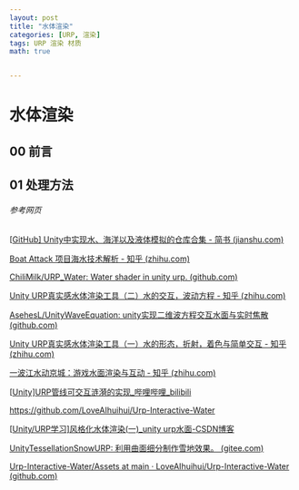 ```yaml
---
layout: post
title: "水体渲染"
categories: [URP, 渲染]
tags: URP 渲染 材质
math: true


---
```


# 水体渲染

## 00 前言

## 01 处理方法

###### 参考网页

[[GitHub\] Unity中实现水、海洋以及液体模拟的仓库合集 - 简书 (jianshu.com)](https://www.jianshu.com/p/affd155e9ef1)

[Boat Attack 项目海水技术解析 - 知乎 (zhihu.com)](https://zhuanlan.zhihu.com/p/127116312)

[ChiliMilk/URP_Water: Water shader in unity urp. (github.com)](https://github.com/ChiliMilk/URP_Water)

[Unity URP真实感水体渲染工具（二）水的交互，波动方程 - 知乎 (zhihu.com)](https://zhuanlan.zhihu.com/p/441400462)

[AsehesL/UnityWaveEquation: unity实现二维波方程交互水面与实时焦散 (github.com)](https://github.com/AsehesL/UnityWaveEquation)

[Unity URP真实感水体渲染工具（一）水的形态，折射，着色与简单交互 - 知乎 (zhihu.com)](https://zhuanlan.zhihu.com/p/435120103)

[一波江水动京城：游戏水面渲染与互动 - 知乎 (zhihu.com)](https://zhuanlan.zhihu.com/p/112300986)

[[Unity\]URP管线可交互涟漪的实现_哔哩哔哩_bilibili](https://www.bilibili.com/video/BV12L411x7nZ/)

https://github.com/LoveAIhuihui/Urp-Interactive-Water

[[Unity/URP学习\]风格化水体渲染(一)_unity urp水面-CSDN博客](https://blog.csdn.net/Phantom1516/article/details/128762607)

[UnityTessellationSnowURP: 利用曲面细分制作雪地效果。 (gitee.com)](https://gitee.com/FB-dtalker/unity-tessellation-snow-urp)

[Urp-Interactive-Water/Assets at main · LoveAIhuihui/Urp-Interactive-Water (github.com)](https://github.com/LoveAIhuihui/Urp-Interactive-Water/tree/main/Assets)
